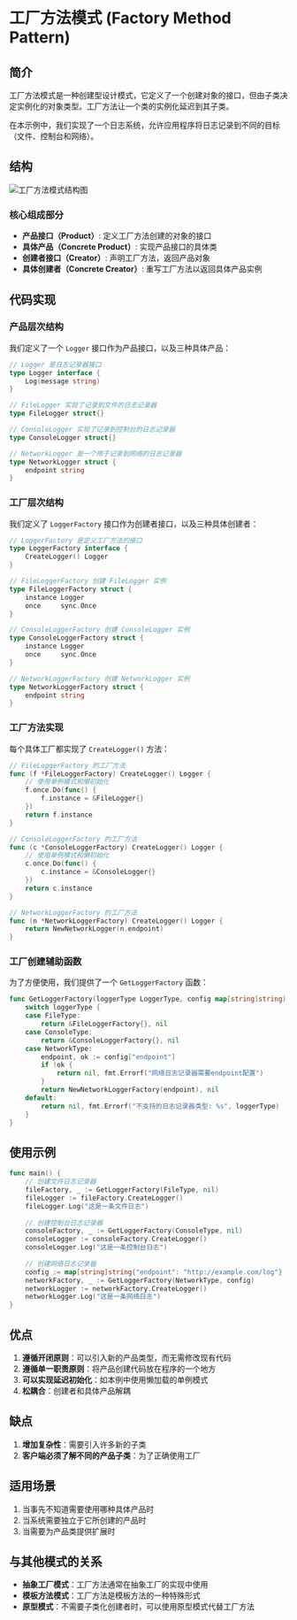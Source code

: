 # 工厂方法模式 (Factory Method Pattern)

## 简介

工厂方法模式是一种创建型设计模式，它定义了一个创建对象的接口，但由子类决定实例化的对象类型。工厂方法让一个类的实例化延迟到其子类。

在本示例中，我们实现了一个日志系统，允许应用程序将日志记录到不同的目标（文件、控制台和网络）。

## 结构

![工厂方法模式结构图](https://upload.wikimedia.org/wikipedia/commons/thumb/a/a3/FactoryMethod.svg/400px-FactoryMethod.svg.png)

### 核心组成部分

- **产品接口（Product）**: 定义工厂方法创建的对象的接口
- **具体产品（Concrete Product）**: 实现产品接口的具体类
- **创建者接口（Creator）**: 声明工厂方法，返回产品对象
- **具体创建者（Concrete Creator）**: 重写工厂方法以返回具体产品实例

## 代码实现

### 产品层次结构

我们定义了一个 `Logger` 接口作为产品接口，以及三种具体产品：

```go
// Logger 是日志记录器接口
type Logger interface {
    Log(message string)
}

// FileLogger 实现了记录到文件的日志记录器
type FileLogger struct{}

// ConsoleLogger 实现了记录到控制台的日志记录器
type ConsoleLogger struct{}

// NetworkLogger 是一个用于记录到网络的日志记录器
type NetworkLogger struct {
    endpoint string
}
```

### 工厂层次结构

我们定义了 `LoggerFactory` 接口作为创建者接口，以及三种具体创建者：

```go
// LoggerFactory 是定义工厂方法的接口
type LoggerFactory interface {
    CreateLogger() Logger
}

// FileLoggerFactory 创建 FileLogger 实例
type FileLoggerFactory struct {
    instance Logger
    once     sync.Once
}

// ConsoleLoggerFactory 创建 ConsoleLogger 实例
type ConsoleLoggerFactory struct {
    instance Logger
    once     sync.Once
}

// NetworkLoggerFactory 创建 NetworkLogger 实例
type NetworkLoggerFactory struct {
    endpoint string
}
```

### 工厂方法实现

每个具体工厂都实现了 `CreateLogger()` 方法：

```go
// FileLoggerFactory 的工厂方法
func (f *FileLoggerFactory) CreateLogger() Logger {
    // 使用单例模式和懒初始化
    f.once.Do(func() {
        f.instance = &FileLogger{}
    })
    return f.instance
}

// ConsoleLoggerFactory 的工厂方法
func (c *ConsoleLoggerFactory) CreateLogger() Logger {
    // 使用单例模式和懒初始化
    c.once.Do(func() {
        c.instance = &ConsoleLogger{}
    })
    return c.instance
}

// NetworkLoggerFactory 的工厂方法
func (n *NetworkLoggerFactory) CreateLogger() Logger {
    return NewNetworkLogger(n.endpoint)
}
```

### 工厂创建辅助函数

为了方便使用，我们提供了一个 `GetLoggerFactory` 函数：

```go
func GetLoggerFactory(loggerType LoggerType, config map[string]string) (LoggerFactory, error) {
    switch loggerType {
    case FileType:
        return &FileLoggerFactory{}, nil
    case ConsoleType:
        return &ConsoleLoggerFactory{}, nil
    case NetworkType:
        endpoint, ok := config["endpoint"]
        if !ok {
            return nil, fmt.Errorf("网络日志记录器需要endpoint配置")
        }
        return NewNetworkLoggerFactory(endpoint), nil
    default:
        return nil, fmt.Errorf("不支持的日志记录器类型: %s", loggerType)
    }
}
```

## 使用示例

```go
func main() {
    // 创建文件日志记录器
    fileFactory, _ := GetLoggerFactory(FileType, nil)
    fileLogger := fileFactory.CreateLogger()
    fileLogger.Log("这是一条文件日志")
    
    // 创建控制台日志记录器
    consoleFactory, _ := GetLoggerFactory(ConsoleType, nil)
    consoleLogger := consoleFactory.CreateLogger()
    consoleLogger.Log("这是一条控制台日志")
    
    // 创建网络日志记录器
    config := map[string]string{"endpoint": "http://example.com/log"}
    networkFactory, _ := GetLoggerFactory(NetworkType, config)
    networkLogger := networkFactory.CreateLogger()
    networkLogger.Log("这是一条网络日志")
}
```

## 优点

1. **遵循开闭原则**：可以引入新的产品类型，而无需修改现有代码
2. **遵循单一职责原则**：将产品创建代码放在程序的一个地方
3. **可以实现延迟初始化**：如本例中使用懒加载的单例模式
4. **松耦合**：创建者和具体产品解耦

## 缺点

1. **增加复杂性**：需要引入许多新的子类
2. **客户端必须了解不同的产品子类**：为了正确使用工厂

## 适用场景

1. 当事先不知道需要使用哪种具体产品时
2. 当系统需要独立于它所创建的产品时
3. 当需要为产品类提供扩展时

## 与其他模式的关系

- **抽象工厂模式**：工厂方法通常在抽象工厂的实现中使用
- **模板方法模式**：工厂方法是模板方法的一种特殊形式
- **原型模式**：不需要子类化创建者时，可以使用原型模式代替工厂方法